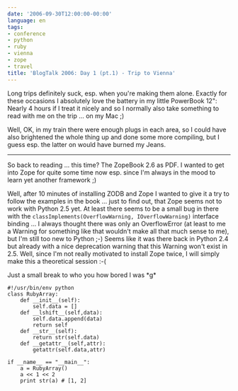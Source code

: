 ```yaml
---
date: '2006-09-30T12:00:00-00:00'
language: en
tags:
- conference
- python
- ruby
- vienna
- zope
- travel
title: 'BlogTalk 2006: Day 1 (pt.1) - Trip to Vienna'
---
```



Long trips definitely suck, esp. when you're making them alone. Exactly for these occasions I absolutely love the battery in my little PowerBook 12": Nearly 4 hours if I treat it nicely and so I normally also take something to read with me on the trip ... on my Mac ;)

Well, OK, in my train there were enough plugs in each area, so I could have also brightened the whole thing up and done some more compiling, but I guess esp. the latter on would have burned my Jeans. 

-------------------------------

So back to reading ... this time? The ZopeBook 2.6 as PDF. I wanted to get into Zope for quite some time now esp. since I'm always in the mood to learn yet another framework ;)

Well, after 10 minutes of installing ZODB and Zope I wanted to give it a try to follow the examples in the book ... just to find out, that Zope seems not to work with Python 2.5 yet. At least there seems to be a small bug in there with the `classImplements(OverflowWarning, IOverflowWarning)` interface binding ... I always thought there was only an OverflowError (at least to me a Warning for something like that wouldn't make all that much sense to me), but I'm still too new to Python ;-) Seems like it was there back in Python 2.4 but already with a nice deprecation warning that this Warning won't exist in 2.5. Well, since I'm not really motivated to install Zope twice, I will simply make this a theoretical session :-(

Just a small break to who you how bored I was \*g\*

```
#!/usr/bin/env python
class RubyArray:
	def __init__(self):
		self.data = []
	def __lshift__(self,data):
		self.data.append(data)
		return self
	def __str__(self):
		return str(self.data)
	def __getattr__(self,attr):
		getattr(self.data,attr)

if __name__ == "__main__":
	a = RubyArray()
	a << 1 << 2
	print str(a) # [1, 2]
```
